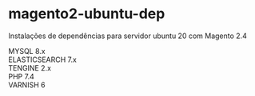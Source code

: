 # magento2-ubuntu-dep
Instalações de dependências para servidor ubuntu 20 com Magento 2.4

MYSQL 8.x <br>
ELASTICSEARCH 7.x <br>
TENGINE 2.x <br>
PHP 7.4 <br>
VARNISH 6  <br>
